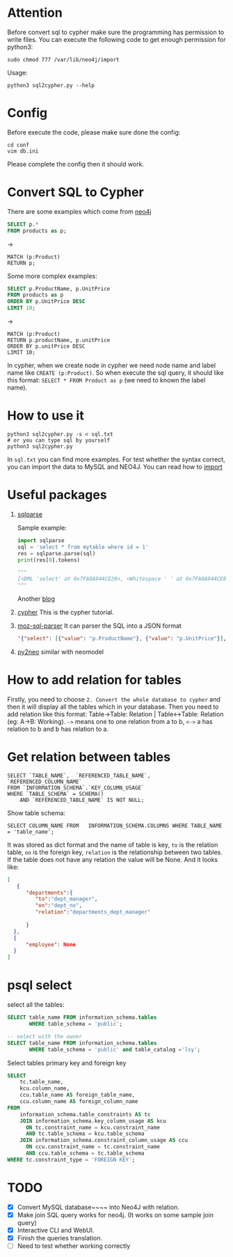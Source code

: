 # Attention
Before convert sql to cypher make sure the programming has permission to write files. 
You can execute the following code to get enough permission for python3:
```shell script
sudo chmod 777 /var/lib/neo4j/import
```

Usage:
```shell script
python3 sql2cypher.py --help
```

# Config
Before execute the code, please make sure done the config:
```shell script
cd conf
vim db.ini
```
Please complete the config then it should work.

# Convert SQL to Cypher

There are some examples which come from [neo4j](https://neo4j.com/developer/guide-sql-to-cypher/)

```sql
SELECT p.*
FROM products as p;
```
->
```cypher
MATCH (p:Product)
RETURN p;
```

Some more complex examples:
```sql
SELECT p.ProductName, p.UnitPrice
FROM products as p
ORDER BY p.UnitPrice DESC
LIMIT 10;
```
->
```cypher
MATCH (p:Product)
RETURN p.productName, p.unitPrice
ORDER BY p.unitPrice DESC
LIMIT 10;
```

In cypher, when we create node in cypher we need node name and label name like `CREATE (p:Product)`. 
So when execute the sql query, it should like this format: `SELECT * FROM Product as p` (we need to known the label name).

# How to use it

```shell script
python3 sql2cypher.py -s < sql.txt
# or you can type sql by yourself
python3 sql2cypher.py
```
In `sql.txt` you can find more examples.
For test whether the syntax correct, you can import the data to MySQL and NEO4J.
You can read how to [import](/data/README.md) 

# Useful packages

1. [sqlparse](https://sqlparse.readthedocs.io/en/latest/intro/)

   Sample example:

   ```python
   import sqlparse
   sql = 'select * from mytable where id = 1'
   res = sqlparse.parse(sql)
   print(res[0].tokens)
   
   """
   [<DML 'select' at 0x7FA0A944CE20>, <Whitespace ' ' at 0x7FA0A944CE80>, <Wildcard '*' at 0x7FA0A944CEE0>, <Whitespace ' ' at 0x7FA0A944CF40>, <Keyword 'from' at 0x7FA0A944CFA0>, <Whitespace ' ' at 0x7FA0A9454040>, <Identifier 'somesc...' at 0x7FA0A9445CF0>, <Whitespace ' ' at 0x7FA0A94541C0>, <Where 'where ...' at 0x7FA0A9445C80>]
   """
   ```

   Another [blog](https://blog.csdn.net/qq_39607437/article/details/79620383)

2. [cypher](https://www.w3cschool.cn/neo4j/neo4j_cql_match_command.html)
    This is the cypher tutorial.

3. [moz-sql-parser](https://github.com/mozilla/moz-sql-parser)
    It can parser the SQL into a JSON format
    
   ```json
   '{"select": [{"value": "p.ProductName"}, {"value": "p.UnitPrice"}], "from": {"value": "products", "name": "p"}, "orderby": {"value": "p.UnitPrice", "sort": "desc"}, "limit": 10}'
   ```
4. [py2neo](https://py2neo.org/v4/index.html)
   similar with neomodel

# How to add relation for tables
Firstly, you need to choose `2. Convert the whole database to cypher` and then it will display all the tables which in your database. 
Then you need to add relation like this format: Table->Table: Relation | Table<->Table: Relation (eg: A->B: Working).
`->` means one to one relation from a to b, `<->` a has relation to b and b has relation to a.

# Get relation between tables
```mysql
SELECT `TABLE_NAME`,  `REFERENCED_TABLE_NAME`, `REFERENCED_COLUMN_NAME`
FROM `INFORMATION_SCHEMA`.`KEY_COLUMN_USAGE` 
WHERE `TABLE_SCHEMA` = SCHEMA() 
    AND `REFERENCED_TABLE_NAME` IS NOT NULL;
```

Show table schema:
```mysql
SELECT COLUMN_NAME FROM   INFORMATION_SCHEMA.COLUMNS WHERE TABLE_NAME = 'table_name';
```

It was stored as dict format and the name of table is key, `to` is the relation table, `on` is the foreign key, 
`relation` is the relationship between two tables. If the table does not have any relation the value will be None. 
And it looks like:
```json
[
   {
      "departments":{
         "to":"dept_manager",
         "on":"dept_no",
         "relation":"departments_dept_manager"
      
      }
  },
  {
      "employee": None
  }
]
```

# psql select
select all the tables:
```sql
SELECT table_name FROM information_schema.tables
       WHERE table_schema = 'public';

-- select with the owner
SELECT table_name FROM information_schema.tables
       WHERE table_schema = 'public' and table_catalog ='lsy';
```
Select tables primary key and foreign key
```sql
SELECT
    tc.table_name, 
    kcu.column_name, 
    ccu.table_name AS foreign_table_name,
    ccu.column_name AS foreign_column_name 
FROM 
    information_schema.table_constraints AS tc 
    JOIN information_schema.key_column_usage AS kcu
      ON tc.constraint_name = kcu.constraint_name
      AND tc.table_schema = kcu.table_schema
    JOIN information_schema.constraint_column_usage AS ccu
      ON ccu.constraint_name = tc.constraint_name
      AND ccu.table_schema = tc.table_schema
WHERE tc.constraint_type = 'FOREIGN KEY';
```
# TODO

- [x] Convert MySQL database~~~~ into Neo4J with relation.
- [x] Make join SQL query works for neo4j. (It works on some sample join query)
- [x] Interactive CLI and WebUI.
- [x] Finish the queries translation.
- [ ] Need to test whether working correctly
